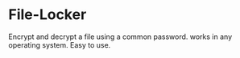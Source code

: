 # File-Locker
Encrypt and decrypt a file using a common password. works in any operating system. Easy to use.
